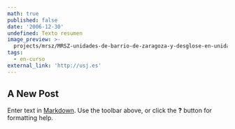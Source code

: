 ```yaml
---
math: true
published: false
date: '2006-12-30'
undefined: Texto resumen
image_preview: >-
  projects/mrsz/MRSZ-unidades-de-barrio-de-zaragoza-y-desglose-en-unidades-de-toma-de-datos.png
tags:
  - en-curso
external_link: 'http://usj.es'
---
```

## A New Post

Enter text in [Markdown](http://daringfireball.net/projects/markdown/). Use the toolbar above, or click the **?** button for formatting help.
